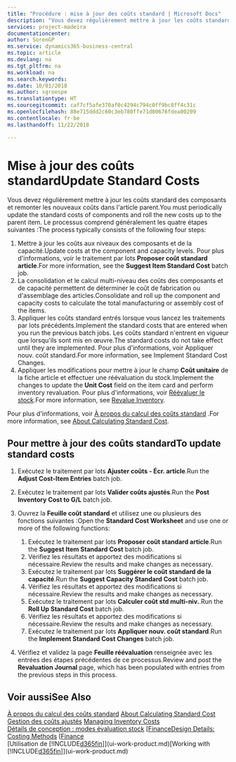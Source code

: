 ```yaml
---
title: "Procédure : mise à jour des coûts standard | Microsoft Docs"
description: "Vous devez régulièrement mettre à jour les coûts standard des composants et remonter les nouveaux coûts dans l'article parent."
services: project-madeira
documentationcenter: 
author: SorenGP
ms.service: dynamics365-business-central
ms.topic: article
ms.devlang: na
ms.tgt_pltfrm: na
ms.workload: na
ms.search.keywords: 
ms.date: 10/01/2018
ms.author: sgroespe
ms.translationtype: HT
ms.sourcegitcommit: caf7cf5afe370af0c4294c794c0ff9bc8ff4c31c
ms.openlocfilehash: 88e715ddd2c60c3eb780ffe71d80676fdea00209
ms.contentlocale: fr-be
ms.lasthandoff: 11/22/2018

---
```

# <a name="update-standard-costs"></a><span data-ttu-id="2c9e5-103">Mise à jour des coûts standard</span><span class="sxs-lookup"><span data-stu-id="2c9e5-103">Update Standard Costs</span></span>
<span data-ttu-id="2c9e5-104">Vous devez régulièrement mettre à jour les coûts standard des composants et remonter les nouveaux coûts dans l'article parent.</span><span class="sxs-lookup"><span data-stu-id="2c9e5-104">You must periodically update the standard costs of components and roll the new costs up to the parent item.</span></span> <span data-ttu-id="2c9e5-105">Le processus comprend généralement les quatre étapes suivantes :</span><span class="sxs-lookup"><span data-stu-id="2c9e5-105">The process typically consists of the following four steps:</span></span>  

1.  <span data-ttu-id="2c9e5-106">Mettre à jour les coûts aux niveaux des composants et de la capacité.</span><span class="sxs-lookup"><span data-stu-id="2c9e5-106">Update costs at the component and capacity levels.</span></span> <span data-ttu-id="2c9e5-107">Pour plus d'informations, voir le traitement par lots **Proposer coût standard article**.</span><span class="sxs-lookup"><span data-stu-id="2c9e5-107">For more information, see the **Suggest Item Standard Cost** batch job.</span></span>  
2.  <span data-ttu-id="2c9e5-108">La consolidation et le calcul multi-niveau des coûts des composants et de capacité permettent de déterminer le coût de fabrication ou d'assemblage des articles.</span><span class="sxs-lookup"><span data-stu-id="2c9e5-108">Consolidate and roll up the component and capacity costs to calculate the total manufacturing or assembly cost of the items.</span></span>  
3.  <span data-ttu-id="2c9e5-109">Appliquer les coûts standard entrés lorsque vous lancez les traitements par lots précédents.</span><span class="sxs-lookup"><span data-stu-id="2c9e5-109">Implement the standard costs that are entered when you run the previous batch jobs.</span></span> <span data-ttu-id="2c9e5-110">Les coûts standard n'entrent en vigueur que lorsqu'ils sont mis en œuvre.</span><span class="sxs-lookup"><span data-stu-id="2c9e5-110">The standard costs do not take effect until they are implemented.</span></span> <span data-ttu-id="2c9e5-111">Pour plus d'informations, voir Appliquer nouv. coût standard.</span><span class="sxs-lookup"><span data-stu-id="2c9e5-111">For more information, see Implement Standard Cost Changes.</span></span>  
4.  <span data-ttu-id="2c9e5-112">Appliquer les modifications pour mettre à jour le champ **Coût unitaire** de la fiche article et effectuer une réévaluation du stock.</span><span class="sxs-lookup"><span data-stu-id="2c9e5-112">Implement the changes to update the **Unit Cost** field on the item card and perform inventory revaluation.</span></span> <span data-ttu-id="2c9e5-113">Pour plus d'informations, voir [Réévaluer le stock](inventory-how-revalue-inventory.md).</span><span class="sxs-lookup"><span data-stu-id="2c9e5-113">For more information, see [Revalue Inventory](inventory-how-revalue-inventory.md).</span></span>  

<span data-ttu-id="2c9e5-114">Pour plus d'informations, voir [À propos du calcul des coûts standard](finance-about-calculating-standard-cost.md) .</span><span class="sxs-lookup"><span data-stu-id="2c9e5-114">For more information, see [About Calculating Standard Cost](finance-about-calculating-standard-cost.md).</span></span>  
## <a name="to-update-standard-costs"></a><span data-ttu-id="2c9e5-115">Pour mettre à jour des coûts standard</span><span class="sxs-lookup"><span data-stu-id="2c9e5-115">To update standard costs</span></span>  
1.  <span data-ttu-id="2c9e5-116">Exécutez le traitement par lots **Ajuster coûts - Écr. article**.</span><span class="sxs-lookup"><span data-stu-id="2c9e5-116">Run the **Adjust Cost-Item Entries** batch job.</span></span>  
2.  <span data-ttu-id="2c9e5-117">Exécutez le traitement par lots **Valider coûts ajustés**.</span><span class="sxs-lookup"><span data-stu-id="2c9e5-117">Run the **Post Inventory Cost to G/L** batch job.</span></span>  
3.  <span data-ttu-id="2c9e5-118">Ouvrez la **Feuille coût standard** et utilisez une ou plusieurs des fonctions suivantes :</span><span class="sxs-lookup"><span data-stu-id="2c9e5-118">Open the **Standard Cost Worksheet** and use one or more of the following functions:</span></span>  

    1.  <span data-ttu-id="2c9e5-119">Exécutez le traitement par lots **Proposer coût standard article**.</span><span class="sxs-lookup"><span data-stu-id="2c9e5-119">Run the **Suggest Item Standard Cost** batch job.</span></span>  
    2.  <span data-ttu-id="2c9e5-120">Vérifiez les résultats et apportez des modifications si nécessaire.</span><span class="sxs-lookup"><span data-stu-id="2c9e5-120">Review the results and make changes as necessary.</span></span>  
    3.  <span data-ttu-id="2c9e5-121">Exécutez le traitement par lots **Suggérer le coût standard de la capacité**.</span><span class="sxs-lookup"><span data-stu-id="2c9e5-121">Run the **Suggest Capacity Standard Cost** batch job.</span></span>  
    4.  <span data-ttu-id="2c9e5-122">Vérifiez les résultats et apportez des modifications si nécessaire.</span><span class="sxs-lookup"><span data-stu-id="2c9e5-122">Review the results and make changes as necessary.</span></span>
    5. <span data-ttu-id="2c9e5-123">Exécutez le traitement par lots **Calculer coût std multi-niv.**.</span><span class="sxs-lookup"><span data-stu-id="2c9e5-123">Run the **Roll Up Standard Cost** batch job.</span></span>
    6.  <span data-ttu-id="2c9e5-124">Vérifiez les résultats et apportez des modifications si nécessaire.</span><span class="sxs-lookup"><span data-stu-id="2c9e5-124">Review the results and make changes as necessary.</span></span>
    7.  <span data-ttu-id="2c9e5-125">Exécutez le traitement par lots **Appliquer nouv. coût standard**.</span><span class="sxs-lookup"><span data-stu-id="2c9e5-125">Run the **Implement Standard Cost Changes** batch job.</span></span>  
4.  <span data-ttu-id="2c9e5-126">Vérifiez et validez la page **Feuille réévaluation** renseignée avec les entrées des étapes précédentes de ce processus.</span><span class="sxs-lookup"><span data-stu-id="2c9e5-126">Review and post the **Revaluation Journal** page, which has been populated with entries from the previous steps in this process.</span></span>  

## <a name="see-also"></a><span data-ttu-id="2c9e5-127">Voir aussi</span><span class="sxs-lookup"><span data-stu-id="2c9e5-127">See Also</span></span>  
 <span data-ttu-id="2c9e5-128">[À propos du calcul des coûts standard](finance-about-calculating-standard-cost.md) </span><span class="sxs-lookup"><span data-stu-id="2c9e5-128">[About Calculating Standard Cost](finance-about-calculating-standard-cost.md) </span></span>  
 <span data-ttu-id="2c9e5-129">[Gestion des coûts ajustés](finance-manage-inventory-costs.md) </span><span class="sxs-lookup"><span data-stu-id="2c9e5-129">[Managing Inventory Costs](finance-manage-inventory-costs.md) </span></span>  
 <span data-ttu-id="2c9e5-130">[Détails de conception : modes évaluation stock](design-details-costing-methods.md) [[Finance](finance.md)</span><span class="sxs-lookup"><span data-stu-id="2c9e5-130">[Design Details: Costing Methods](design-details-costing-methods.md) [[Finance](finance.md)</span></span>  
 <span data-ttu-id="2c9e5-131">[Utilisation de [!INCLUDE[d365fin](includes/d365fin_md.md)]](ui-work-product.md)</span><span class="sxs-lookup"><span data-stu-id="2c9e5-131">[Working with [!INCLUDE[d365fin](includes/d365fin_md.md)]](ui-work-product.md)</span></span>  

